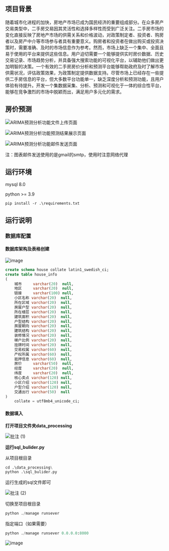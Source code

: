 ## 项目背景

随着城市化进程的加快，房地产市场已成为国民经济的重要组成部分。在众多房产交易类型中，二手房交易因其灵活性和选择多样性而受到广泛关注。二手房市场的变化直接反映了房地产市场的供需关系和价格波动，对政策制定者、投资者、购房者以及房产中介等市场参与者具有重要意义。购房者和投资者在做出购买或投资决策时，需要准确、及时的市场信息作为参考。然而，市场上缺乏一个集中、全面且易于使用的平台来提供这些信息。用户迫切需要一个能够提供实时房价数据、历史交易记录、市场趋势分析，并具备强大搜索功能的可视化平台，以辅助他们做出更加明智的决策。一个有效的二手房房价分析和预测平台能够帮助政府及时了解市场供需状况，评估政策效果，为政策制定提供数据支持。尽管市场上已经存在一些提供二手房信息的平台，但大多数平台功能单一，缺乏深度分析和预测功能，且用户体验有待提升。开发一个集数据采集、分析、预测和可视化于一体的综合性平台，能够在竞争激烈的市场中脱颖而出，满足用户多元化的需求。

## 房价预测

![ARIMA预测分析功能文件上传页面](https://github.com/user-attachments/assets/8364ee04-ba77-4b14-8cf5-64558d3e3f7f)


![ARIMA预测分析功能预测结果展示页面](https://github.com/user-attachments/assets/b4d1db2d-fdee-4536-b1cd-fff393b2d756)

![ARIMA预测分析功能邮件发送页面](https://github.com/user-attachments/assets/ad891f4a-0e9a-4ee2-819c-b23953b3e7b2)

注：图表邮件发送使用的是gmail的smtp，使用时注意网络代理


## 运行环境

mysql 8.0

python >= 3.9

`pip install -r .\requirements.txt`

## 运行说明

### 数据库配置

#### 数据库架构及表格创建

![image](https://github.com/user-attachments/assets/b344249f-ef58-4a20-b6dc-fa66dfed6c27)

```sql
create schema house collate latin1_swedish_ci;
create table house_info
(
    城市     varchar(20)  null,
    地区     varchar(20)  null,
    链接     varchar(100) null,
    小区名称 varchar(20)  null,
    所在区域 varchar(20)  null,
    房屋户型 varchar(20)  null,
    所在楼层 varchar(20)  null,
    建筑面积 varchar(20)  null,
    户型结构 varchar(20)  null,
    房屋朝向 varchar(20)  null,
    建筑结构 varchar(20)  null,
    装修情况 varchar(20)  null,
    梯户比例 varchar(20)  null,
    挂牌时间 varchar(20)  null,
    交易权属 varchar(60)  null,
    产权所属 varchar(60)  null,
    抵押信息 varchar(60)  null,
    房价     varchar(50)  null,
    经度     varchar(20)  null,
    纬度     varchar(20)  null,
    核心卖点 varchar(120) null,
    小区介绍 varchar(120) null,
    户型介绍 varchar(120) null,
    交通出行 varchar(50)  null
)
    collate = utf8mb4_unicode_ci;
```

#### 数据填入

**打开项目文件夹data_processing**

![批注 (1)](https://github.com/user-attachments/assets/f72ebc89-9cc3-49f8-8602-126bd73235c9)

**运行sql_bulider.py**

从项目根目录
```python
cd .\data_processing\
python .\sql_bulider.py
```

运行生成的sql文件即可

![批注 (2)](https://github.com/user-attachments/assets/478843c6-ed50-4d2e-95c0-cc06449f50ac)

切换至项目根目录

```python
python ./manage runsever
```

指定端口（如果需要）

```python
python ./manage runsever 0.0.0.0:8000
```

![image](https://github.com/user-attachments/assets/dc993e9a-6659-4597-9538-bbacaa9e7172)

